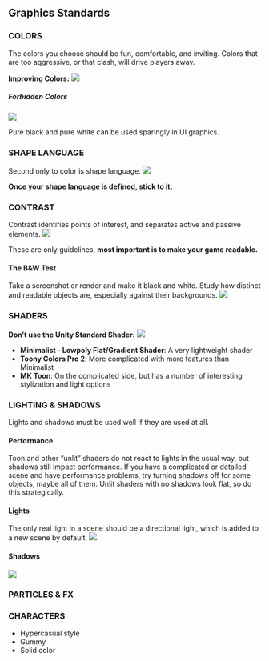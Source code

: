 ## Graphics Standards

### COLORS

The colors you choose should be fun, comfortable, and inviting. 
Colors that are too aggressive, or that clash, will drive players away.

**Improving Colors:**
![](_attachments/color%20improvement.png)

##### Forbidden Colors

![](_attachments/black_and_white.png)

Pure black and pure white can be used sparingly in UI graphics.

### SHAPE LANGUAGE

Second only to color is shape language.
![](_attachments/shape_language.png)

**Once your shape language is defined, stick to it.**

### CONTRAST

Contrast identifies points of interest, and separates active and passive elements.
![](_attachments/contrast_colors.png)

These are only guidelines, **most important is to make your game readable.**

#### The B&W Test

Take a screenshot or render and make it black and white. 
Study how distinct and readable objects are, especially against their backgrounds.
![](_attachments/b&w_test.png)

### SHADERS

**Don’t use the Unity Standard Shader:**
![](_attachments/shader.png)

- **Minimalist - Lowpoly Flat/Gradient Shader**: A very lightweight shader
- **Toony Colors Pro 2**: More complicated with more features than Minimalist
- **MK Toon**: On the complicated side, but has a number of interesting stylization and light options

### LIGHTING & SHADOWS

Lights and shadows must be used well if they are used at all.

#### Performance

Toon and other “unlit” shaders do not react to lights in the usual way, but shadows still impact performance. 
If you have a complicated or detailed scene and have performance problems, try turning shadows off for some objects, maybe all of them. 
Unlit shaders with no shadows look flat, so do this strategically.

#### Lights

The only real light in a scene should be a directional light, which is added to a new scene by default.
![](_attachments/light_and_shadows.png)

#### Shadows

![](_attachments/shadow_opacity.png)

### PARTICLES & FX

### CHARACTERS

- Hypercasual style
- Gummy
- Solid color